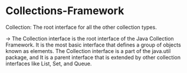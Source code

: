 # Collections-Framework
Collection: The root interface for all the other collection types.

-> The Collection interface is the root interface of the Java Collection Framework. It is the most
basic interface that defines a group of objects known as elements. The Collection interface is a part of the java.util package, 
and It is a parent interface that is extended by other collection interfaces like List, Set, and Queue.

